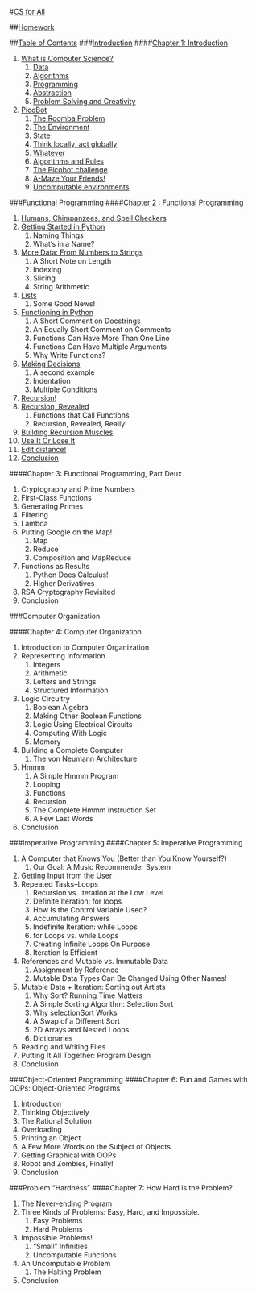 #[CS for All](https://www.cs.hmc.edu/csforall/)

##[Homework](https://www.cs.hmc.edu/twiki/bin/view/ModularCS1/CS5BlackMasterHWPage)

##[Table of Contents](https://www.cs.hmc.edu/csforall/#table-of-contents)
###[Introduction](https://www.cs.hmc.edu/csforall/#intrdouction)
####[Chapter 1: Introduction](https://www.cs.hmc.edu/csforall/Introduction/Introduction.html)
1. [What is Computer Science?](https://www.cs.hmc.edu/csforall/Introduction/Introduction.html#what-is-computer-science)
    1. [Data](https://www.cs.hmc.edu/csforall/Introduction/Introduction.html#data)
    2. [Algorithms](https://www.cs.hmc.edu/csforall/Introduction/Introduction.html#algorithms)
    3. [Programming](https://www.cs.hmc.edu/csforall/Introduction/Introduction.html#programming)
    4. [Abstraction](https://www.cs.hmc.edu/csforall/Introduction/Introduction.html#abstraction)
    5. [Problem Solving and Creativity](https://www.cs.hmc.edu/csforall/Introduction/Introduction.html#problem-solving-and-creativity)
2. [PicoBot](https://www.cs.hmc.edu/csforall/Introduction/Introduction.html#picobot)
    1. [The Roomba Problem](https://www.cs.hmc.edu/csforall/Introduction/Introduction.html#the-roomba-problem)
    2. [The Environment](https://www.cs.hmc.edu/csforall/Introduction/Introduction.html#the-environment)
    3. [State](https://www.cs.hmc.edu/csforall/Introduction/Introduction.html#state)
    4. [Think locally, act globally](https://www.cs.hmc.edu/csforall/Introduction/Introduction.html#think-locally-act-globally)
    5. [Whatever](https://www.cs.hmc.edu/csforall/Introduction/Introduction.html#whatever)
    6. [Algorithms and Rules](https://www.cs.hmc.edu/csforall/Introduction/Introduction.html#algorithms-and-rules)
    7. [The Picobot challenge](https://www.cs.hmc.edu/csforall/Introduction/Introduction.html#the-picobot-challenge)
    8. [A-Maze Your Friends!](https://www.cs.hmc.edu/csforall/Introduction/Introduction.html#a-maze-your-friends)
    9. [Uncomputable environments](https://www.cs.hmc.edu/csforall/Introduction/Introduction.html#uncomputable-environments)

###[Functional Programming](https://www.cs.hmc.edu/csforall/#functional-programming)
####[Chapter 2 : Functional Programming](https://www.cs.hmc.edu/csforall/FunctionalProgramming/functionalprogramming.html)
1. [Humans, Chimpanzees, and Spell Checkers](https://www.cs.hmc.edu/csforall/FunctionalProgramming/functionalprogramming.html#humans-chimpanzees-and-spell-checkers)
2. [Getting Started in Python](https://www.cs.hmc.edu/csforall/FunctionalProgramming/functionalprogramming.html#getting-started-in-python)
    1. Naming Things
    2. What’s in a Name?
3. [More Data: From Numbers to Strings](https://www.cs.hmc.edu/csforall/FunctionalProgramming/functionalprogramming.html#more-data-from-numbers-to-strings)
    1. A Short Note on Length
    2. Indexing
    3. Slicing
    4. String Arithmetic
4. [Lists](https://www.cs.hmc.edu/csforall/FunctionalProgramming/functionalprogramming.html#lists)
    1. Some Good News!
5. [Functioning in Python](https://www.cs.hmc.edu/csforall/FunctionalProgramming/functionalprogramming.html#functioning-in-python)
    1. A Short Comment on Docstrings
    2. An Equally Short Comment on Comments
    3. Functions Can Have More Than One Line
    4. Functions Can Have Multiple Arguments
    5. Why Write Functions?
6. [Making Decisions](https://www.cs.hmc.edu/csforall/FunctionalProgramming/functionalprogramming.html#making-decisions)
    1. A second example
    2. Indentation
    3. Multiple Conditions
7. [Recursion!](https://www.cs.hmc.edu/csforall/FunctionalProgramming/functionalprogramming.html#recursion)
8. [Recursion, Revealed](https://www.cs.hmc.edu/csforall/FunctionalProgramming/functionalprogramming.html#recursion-revealed)
    1. Functions that Call Functions
    2. Recursion, Revealed, Really!
9. [Building Recursion Muscles](https://www.cs.hmc.edu/csforall/FunctionalProgramming/functionalprogramming.html#building-recursion-muscles)
10. [Use It Or Lose It](https://www.cs.hmc.edu/csforall/FunctionalProgramming/functionalprogramming.html#use-it-or-lose-it)
11. [Edit distance!](https://www.cs.hmc.edu/csforall/FunctionalProgramming/functionalprogramming.html#edit-distance)
12. [Conclusion](https://www.cs.hmc.edu/csforall/FunctionalProgramming/functionalprogramming.html#conclusion)

####Chapter 3: Functional Programming, Part Deux
1. Cryptography and Prime Numbers
2. First-Class Functions
3. Generating Primes
4. Filtering
5. Lambda
6. Putting Google on the Map!
    1. Map
    2. Reduce
    3. Composition and MapReduce
7. Functions as Results
    1. Python Does Calculus!
    2. Higher Derivatives
8. RSA Cryptography Revisited
9. Conclusion

###Computer Organization

####Chapter 4: Computer Organization
1. Introduction to Computer Organization
2. Representing Information
    1. Integers
    2. Arithmetic
    3. Letters and Strings
    4. Structured Information
3. Logic Circuitry
    1. Boolean Algebra
    2. Making Other Boolean Functions
    3. Logic Using Electrical Circuits
    4. Computing With Logic
    5. Memory
4. Building a Complete Computer
    1. The von Neumann Architecture
5. Hmmm
    1. A Simple Hmmm Program
    2. Looping
    3. Functions
    4. Recursion
    5. The Complete Hmmm Instruction Set
    6. A Few Last Words
6. Conclusion

###Imperative Programming
####Chapter 5: Imperative Programming
1. A Computer that Knows You (Better than You Know Yourself?)
    1. Our Goal: A Music Recommender System
2. Getting Input from the User
3. Repeated Tasks–Loops
    1. Recursion vs. Iteration at the Low Level
    2. Definite Iteration: for loops
    3. How Is the Control Variable Used?
    4. Accumulating Answers
    5. Indefinite Iteration: while Loops
    6. for Loops vs. while Loops
    7. Creating Infinite Loops On Purpose
    8. Iteration Is Efficient
4. References and Mutable vs. Immutable Data
    1. Assignment by Reference
    2. Mutable Data Types Can Be Changed Using Other Names!
5. Mutable Data + Iteration: Sorting out Artists
    1. Why Sort? Running Time Matters
    2. A Simple Sorting Algorithm: Selection Sort
    3. Why selectionSort Works
    4. A Swap of a Different Sort
    5. 2D Arrays and Nested Loops
    6. Dictionaries
6. Reading and Writing Files
7. Putting It All Together: Program Design
8. Conclusion

###Object-Oriented Programming
####Chapter 6: Fun and Games with OOPs: Object-Oriented Programs
1. Introduction
2. Thinking Objectively
3. The Rational Solution
4. Overloading
5. Printing an Object
6. A Few More Words on the Subject of Objects
7. Getting Graphical with OOPs
8. Robot and Zombies, Finally!
9. Conclusion

###Problem “Hardness”
####Chapter 7: How Hard is the Problem?
1. The Never-ending Program
2. Three Kinds of Problems: Easy, Hard, and Impossible.
    1. Easy Problems
    2. Hard Problems
3. Impossible Problems!
    1. “Small” Infinities
    2. Uncomputable Functions
4. An Uncomputable Problem
    1. The Halting Problem
5. Conclusion
